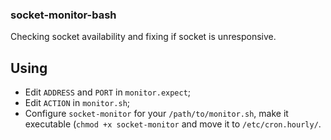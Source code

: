 ### socket-monitor-bash
Checking socket availability and fixing if socket is unresponsive.

## Using

  - Edit `ADDRESS` and `PORT` in `monitor.expect`;
  - Edit `ACTION` in `monitor.sh`;
  - Configure `socket-monitor` for your `/path/to/monitor.sh`, make it executable (`chmod +x socket-monitor` and move it to `/etc/cron.hourly/`.


